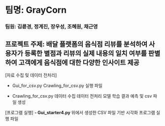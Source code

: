 # 팀명: GrayCorn
### 팀원: 김륜경, 정계진, 장우성, 조혜원, 채근영
## 프로젝트 주제: 배달 플랫폼의 음식점 리뷰를 분석하여 사용자가 등록한 별점과 리뷰의 실제 내용의 일치 여부를 판별하여 고객에게 음식점에 대한 다양한 인사이트 제공


[자료 수집 및 데이터 전처리]
- Gui_for_csv.py
  Crawling_for_csv.py 실행 파일
  
- Crawling_for_csv.py
  데이터 수집
  데이터 전처리
  모델 학습
  결과 예측 및 csv 파일 생성
  
[프로그램 실행]
<b> - Gui_starter4.py </b>
  위에서 생성한 CSV 파일 기반 시각화 프로그램 실행 파일
  
